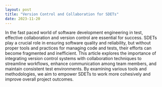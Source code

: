 ```yaml
---
layout: post
title: "Version Control and Collaboration for SDETs"
date: 2023-11-20
---
```


In the fast paced world of software development engineering in test, effective collaboration and version control are essential for success. SDETs play a crucial role in ensuring software quality and reliability, but without proper tools and practices for managing code and tests, their efforts can become fragmented and inefficient. This article explores the importance of integrating version control systems with collaboration techniques to streamline workflows, enhance communication among team members, and maintain consistent test environments. By examining various tools and methodologies, we aim to empower SDETs to work more cohesively and improve overall project outcomes.
